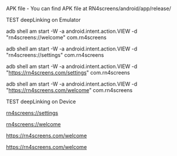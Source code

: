APK file - 
You can find APK file at RN4screens/android/app/release/

TEST deepLinking on Emulator

adb shell am start -W -a android.intent.action.VIEW -d "rn4screens://welcome" com.rn4screens

adb shell am start -W -a android.intent.action.VIEW -d "rn4screens://settings" com.rn4screens

adb shell am start -W -a android.intent.action.VIEW -d "https://rn4screens.com/settings" com.rn4screens

adb shell am start -W -a android.intent.action.VIEW -d "https://rn4screens.com/welcome" com.rn4screens

TEST deepLinking on Device

<a href="rn4screens://settings">rn4screens://settings</a>

<a href="rn4screens://welcome">rn4screens://welcome</a>

<a href="https://rn4screens.com/welcome">https://rn4screens.com/welcome</a>

<a href="https://rn4screens.com/welcome">https://rn4screens.com/welcome</a>
